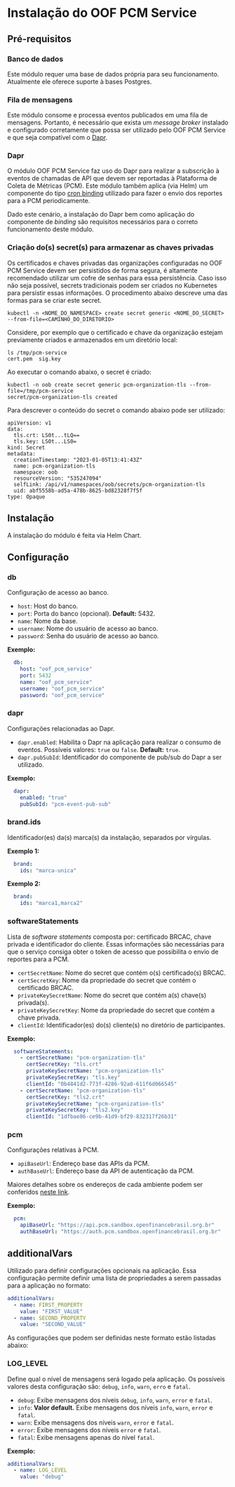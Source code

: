 # Instalação do OOF PCM Service

## Pré-requisitos

### Banco de dados

Este módulo requer uma base de dados própria para seu funcionamento. Atualmente
ele oferece suporte à bases Postgres.

### Fila de mensagens

Este módulo consome e processa eventos publicados em uma fila de mensagens.
Portanto, é necessário que exista um *message broker* instalado e configurado
corretamente que possa ser utilizado pelo OOF PCM Service e que seja compatível
com o [Dapr](/deploy/shared-definitions.md#dapr).

### Dapr

O módulo OOF PCM Service faz uso do Dapr para realizar a subscrição à eventos
de chamadas de API que devem ser reportadas à Plataforma de Coleta de Métricas
(PCM). Este módulo também aplica (via Helm) um componente do tipo
[cron binding](https://docs.dapr.io/reference/components-reference/supported-bindings/cron/)
utilizado para fazer o envio dos reportes para a PCM periodicamente.

Dado este cenário, a instalação do Dapr bem como aplicação do componente
de *binding* são requisitos necessários para o correto funcionamento deste
módulo.

### Criação do(s) secret(s) para armazenar as chaves privadas

Os certificados e chaves privadas das organizações configuradas no OOF PCM
Service devem ser persistidos de forma segura, é altamente recomendado utilizar
um cofre de senhas para essa persistência. Caso isso não seja possível, secrets
tradicionais podem ser criados no Kubernetes para persistir essas informações.
O procedimento abaixo descreve uma das formas para se criar este secret.

```shell
kubectl -n <NOME_DO_NAMESPACE> create secret generic <NOME_DO_SECRET> --from-file=<CAMINHO_DO_DIRETORIO>
```

Considere, por exemplo que o certificado e chave da organização estejam
previamente criados e armazenados em um diretório local:

```shell
ls /tmp/pcm-service
cert.pem  sig.key
```

Ao executar o comando abaixo, o secret é criado:

```shell
kubectl -n oob create secret generic pcm-organization-tls --from-file=/tmp/pcm-service
secret/pcm-organization-tls created
```

Para descrever o conteúdo do secret o comando abaixo pode ser utilizado:

```shell
apiVersion: v1
data:
  tls.crt: LS0t...tLQ==
  tls.key: LS0t...LS0=
kind: Secret
metadata:
  creationTimestamp: "2023-01-05T13:41:43Z"
  name: pcm-organization-tls
  namespace: oob
  resourceVersion: "535247094"
  selfLink: /api/v1/namespaces/oob/secrets/pcm-organization-tls
  uid: abf5558b-ad5a-478b-8625-bd82328f7f5f
type: Opaque
```

## Instalação

A instalação do módulo é feita via Helm Chart.

## Configuração

### db

Configuração de acesso ao banco.

* `host`: Host do banco.
* `port`: Porta do banco (opcional). **Default:** 5432.
* `name`: Nome da base.
* `username`: Nome do usuário de acesso ao banco.
* `password`: Senha do usuário de acesso ao banco.

**Exemplo:**

```yaml
  db:
    host: "oof_pcm_service"
    port: 5432
    name: "oof_pcm_service"
    username: "oof_pcm_service"
    password: "oof_pcm_service"
```

### dapr

Configurações relacionadas ao Dapr.

* `dapr.enabled`: Habilita o Dapr na aplicação para realizar o consumo de
eventos.
Possíveis valores: `true` ou `false`. **Default:** `true`.
* `dapr.pubSubId`: Identificador do componente de pub/sub do Dapr a ser
utilizado.

**Exemplo:**

```yaml
  dapr:
    enabled: "true"
    pubSubId: "pcm-event-pub-sub"
```

### brand.ids

Identificador(es) da(s) marca(s) da instalação, separados por vírgulas.

**Exemplo 1:**

```yaml
  brand:
    ids: "marca-unica"
```

**Exemplo 2:**

```yaml
  brand:
    ids: "marca1,marca2"
```

### softwareStatements

Lista de *software statements* composta por: certificado BRCAC, chave privada e
identificador do cliente. Essas informações são necessárias para que o serviço
consiga obter o token de acesso que possibilita o envio de reportes para a PCM.

* `certSecretName`: Nome do secret que contém o(s) certificado(s) BRCAC.
* `certSecretKey`: Nome da propriedade do secret que contém o certificado
BRCAC.
* `privateKeySecretName`: Nome do secret que contém a(s) chave(s) privada(s).
* `privateKeySecretKey`: Nome da propriedade do secret que contém a chave
privada.
* `clientId`: Identificador(es) do(s) cliente(s) no diretório de participantes.

**Exemplo:**

```yaml
  softwareStatements:
    - certSecretName: "pcm-organization-tls"
      certSecretKey: "tls.crt"
      privateKeySecretName: "pcm-organization-tls"
      privateKeySecretKey: "tls.key"
      clientId: "0b4841d2-773f-4286-92a0-611f6d066545"
    - certSecretName: "pcm-organization-tls"
      certSecretKey: "tls2.crt"
      privateKeySecretName: "pcm-organization-tls"
      privateKeySecretKey: "tls2.key"
      clientId: "1dfbae86-ce9b-41d9-bf29-832317f26b31"
```

### pcm

Configurações relativas à PCM.

* `apiBaseUrl`: Endereço base das APIs da PCM.
* `authBaseUrl`: Endereço base da API de autenticação da PCM.

Maiores detalhes sobre os endereços de cada ambiente podem ser conferidos
[neste link](https://openfinancebrasil.atlassian.net/wiki/spaces/OF/pages/37945515/Manual+de+Integra+o#Endere%C3%A7os-base).

**Exemplo:**

```yaml
  pcm:
    apiBaseUrl: "https://api.pcm.sandbox.openfinancebrasil.org.br"
    authBaseUrl: "https://auth.pcm.sandbox.openfinancebrasil.org.br"
```

## additionalVars

Utilizado para definir configurações opcionais na aplicação. Essa configuração
permite definir uma lista de propriedades a serem passadas para a aplicação no formato:

```yaml
additionalVars:
  - name: FIRST_PROPERTY
    value: "FIRST_VALUE"
  - name: SECOND_PROPERTY
    value: "SECOND_VALUE"
```

As configurações que podem ser definidas neste formato estão listadas abaixo:

### LOG_LEVEL

Define qual o nível de mensagens será logado pela aplicação. Os possíveis
valores desta configuração são: `debug`, `info`, `warn`, `erro` e `fatal`.

* `debug`: Exibe mensagens dos níveis `debug`, `info`, `warn`, `error` e `fatal`.
* `info`: **Valor default.** Exibe mensagens dos níveis `info`, `warn`,
`error` e `fatal`.
* `warn`: Exibe mensagens dos níveis `warn`, `error` e `fatal`.
* `error`: Exibe mensagens dos níveis `error` e `fatal`.
* `fatal`: Exibe mensagens apenas do nível `fatal`.

**Exemplo:**

```yaml
additionalVars:
  - name: LOG_LEVEL
    value: "debug"
```
